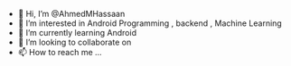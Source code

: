 - 👋 Hi, I’m @AhmedMHassaan
- 👀 I’m interested in Android Programming , backend , Machine Learning  
- 🌱 I’m currently learning Android
- 💞️ I’m looking to collaborate on 
- 📫 How to reach me ...

<!---
AhmedMHassaan/AhmedMHassaan is a ✨ special ✨ repository because its `README.md` (this file) appears on your GitHub profile.
You can click the Preview link to take a look at your changes.
--->
